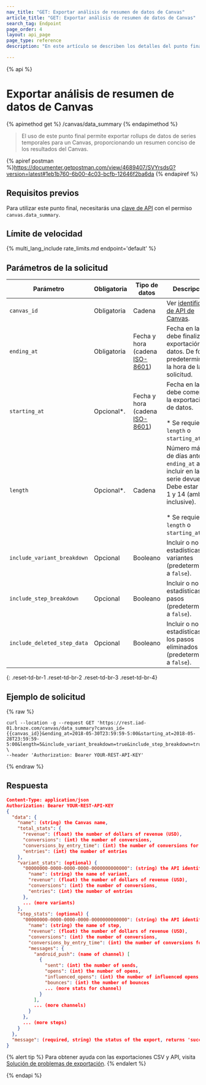 ```yaml
---
nav_title: "GET: Exportar análisis de resumen de datos de Canvas"
article_title: "GET: Exportar análisis de resumen de datos de Canvas"
search_tag: Endpoint
page_order: 4
layout: api_page
page_type: reference
description: "En este artículo se describen los detalles del punto final Exportar análisis de resumen de datos de Canvas de Braze."

---
```

{% api %}
# Exportar análisis de resumen de datos de Canvas
{% apimethod get %}
/canvas/data_summary
{% endapimethod %}

> El uso de este punto final permite exportar rollups de datos de series temporales para un Canvas, proporcionando un resumen conciso de los resultados del Canvas.

{% apiref postman %}https://documenter.getpostman.com/view/4689407/SVYrsdsG?version=latest#1eb1b760-6b00-4c03-bcfb-12646f2ba6da {% endapiref %}

## Requisitos previos

Para utilizar este punto final, necesitarás una [clave de API]({{site.baseurl}}/api/basics#rest-api-key/) con el permiso `canvas.data_summary`.

## Límite de velocidad

{% multi_lang_include rate_limits.md endpoint='default' %}

## Parámetros de la solicitud

| Parámetro | Obligatoria | Tipo de datos | Descripción |
| --------- | -------- | --------- | ----------- |
| `canvas_id` | Obligatoria | Cadena | Ver [identificador de API de Canvas]({{site.baseurl}}/api/identifier_types/). |
| `ending_at` | Obligatoria | Fecha y hora <br>(cadena [ISO-8601](https://en.wikipedia.org/wiki/ISO_8601)) | Fecha en la que debe finalizar la exportación de datos. De forma predeterminada, la hora de la solicitud. |
| `starting_at` | Opcional\*. | Fecha y hora <br>(cadena [ISO-8601](https://en.wikipedia.org/wiki/ISO_8601)) | Fecha en la que debe comenzar la exportación de datos. <br><br>\* Se requiere `length` o `starting_at`. |
| `length` | Opcional\*. | Cadena | Número máximo de días antes de `ending_at` a incluir en la serie devuelta. Debe estar entre 1 y 14 (ambos inclusive). <br><br>\* Se requiere `length` o `starting_at`. |
| `include_variant_breakdown` | Opcional | Booleano | Incluir o no estadísticas de variantes (predeterminado a `false`).  |
| `include_step_breakdown` | Opcional | Booleano | Incluir o no estadísticas de pasos (predeterminado a `false`). |
| `include_deleted_step_data` | Opcional | Booleano | Incluir o no las estadísticas de los pasos eliminados (predeterminado a `false`). |
{: .reset-td-br-1 .reset-td-br-2 .reset-td-br-3  .reset-td-br-4}

## Ejemplo de solicitud
{% raw %}
```
curl --location -g --request GET 'https://rest.iad-01.braze.com/canvas/data_summary?canvas_id={{canvas_id}}&ending_at=2018-05-30T23:59:59-5:00&starting_at=2018-05-28T23:59:59-5:00&length=5&include_variant_breakdown=true&include_step_breakdown=true&include_deleted_step_data=true' \
--header 'Authorization: Bearer YOUR-REST-API-KEY'
```
{% endraw %}

## Respuesta

```json
Content-Type: application/json
Authorization: Bearer YOUR-REST-API-KEY
{
  "data": {
    "name": (string) the Canvas name,
    "total_stats": {
      "revenue": (float) the number of dollars of revenue (USD),
      "conversions": (int) the number of conversions,
      "conversions_by_entry_time": (int) the number of conversions for the conversion event by entry time,
      "entries": (int) the number of entries
    },
    "variant_stats": (optional) {
      "00000000-0000-0000-0000-0000000000000": (string) the API identifier for the variant {
        "name": (string) the name of variant,
        "revenue": (float) the number of dollars of revenue (USD),
        "conversions": (int) the number of conversions,
        "entries": (int) the number of entries
      },
      ... (more variants)
    },
    "step_stats": (optional) {
      "00000000-0000-0000-0000-0000000000000": (string) the API identifier for the step {
        "name": (string) the name of step,
        "revenue": (float) the number of dollars of revenue (USD),
        "conversions": (int) the number of conversions,
        "conversions_by_entry_time": (int) the number of conversions for the conversion event by entry time,
        "messages": {
          "android_push": (name of channel) [
            {
              "sent": (int) the number of sends,
              "opens": (int) the number of opens,
              "influenced_opens": (int) the number of influenced opens,
              "bounces": (int) the number of bounces
              ... (more stats for channel)
            }
          ],
          ... (more channels)
        }
      },
      ... (more steps)
    }
  },
  "message": (required, string) the status of the export, returns 'success' when completed without errors
}
```

{% alert tip %}
Para obtener ayuda con las exportaciones CSV y API, visita [Solución de problemas de exportación]({{site.baseurl}}/user_guide/data_and_analytics/export_braze_data/export_troubleshooting/).
{% endalert %}

{% endapi %}

